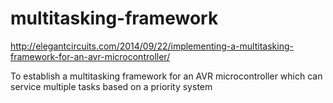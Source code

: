 multitasking-framework
=========================
http://elegantcircuits.com/2014/09/22/implementing-a-multitasking-framework-for-an-avr-microcontroller/

To establish a multitasking framework for an AVR microcontroller which can service multiple tasks based on a priority system
